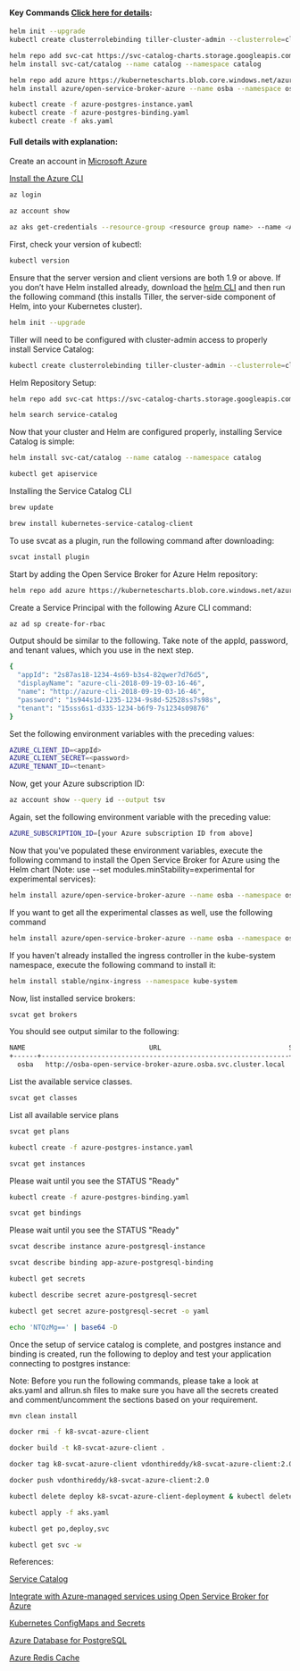 #### Key Commands [Click here for details](#full-details-with-explanation):
```sh
helm init --upgrade
kubectl create clusterrolebinding tiller-cluster-admin --clusterrole=cluster-admin --serviceaccount=kube-system:default

helm repo add svc-cat https://svc-catalog-charts.storage.googleapis.com
helm install svc-cat/catalog --name catalog --namespace catalog

helm repo add azure https://kubernetescharts.blob.core.windows.net/azure
helm install azure/open-service-broker-azure --name osba --namespace osba --set azure.subscriptionId=**_AZURE SUBSCRIPTION ID_** --set azure.tenantId=**_AZURE TENANT ID_** --set azure.clientId=**_AZURE CLIENT ID_** --set azure.clientSecret=**_AZURE CLIENT SECRET_** --set modules.minStability=experimental

kubectl create -f azure-postgres-instance.yaml
kubectl create -f azure-postgres-binding.yaml
kubectl create -f aks.yaml
```

#### Full details with explanation:
Create an account in [Microsoft Azure](https://azure.microsoft.com)

[Install the Azure CLI](https://docs.microsoft.com/en-us/cli/azure/install-azure-cli?view=azure-cli-latest)
```sh
az login
```
```sh
az account show
```
```sh
az aks get-credentials --resource-group <resource group name> --name <AKS cluster name>
```
First, check your version of kubectl:
```sh
kubectl version
```
Ensure that the server version and client versions are both 1.9 or above.
If you don’t have Helm installed already, download the [helm CLI](https://github.com/kubernetes/helminstall) and then run the following command (this installs Tiller, the server-side component of Helm, into your Kubernetes cluster).
```sh
helm init --upgrade
```
Tiller will need to be configured with cluster-admin access to properly install Service Catalog:
```sh
kubectl create clusterrolebinding tiller-cluster-admin --clusterrole=cluster-admin --serviceaccount=kube-system:default
```
Helm Repository Setup:
```sh
helm repo add svc-cat https://svc-catalog-charts.storage.googleapis.com
```
```sh
helm search service-catalog
```
Now that your cluster and Helm are configured properly, installing Service Catalog is simple:
```sh
helm install svc-cat/catalog --name catalog --namespace catalog
```
```sh
kubectl get apiservice
```

Installing the Service Catalog CLI
```sh
brew update
```
```sh
brew install kubernetes-service-catalog-client
```

To use svcat as a plugin, run the following command after downloading:
```sh
svcat install plugin
```

Start by adding the Open Service Broker for Azure Helm repository:
```sh
helm repo add azure https://kubernetescharts.blob.core.windows.net/azure
```

Create a Service Principal with the following Azure CLI command:
```sh
az ad sp create-for-rbac
```

Output should be similar to the following. Take note of the appId, password, and tenant values, which you use in the next step.
```sh
{
  "appId": "2s87as18-1234-4s69-b3s4-82qwer7d76d5",
  "displayName": "azure-cli-2018-09-19-03-16-46",
  "name": "http://azure-cli-2018-09-19-03-16-46",
  "password": "1s944s1d-1235-1234-9s8d-52528ss7s98s",
  "tenant": "15sss6s1-d335-1234-b6f9-7s1234s09876"
}
```

Set the following environment variables with the preceding values:
```sh
AZURE_CLIENT_ID=<appId>
AZURE_CLIENT_SECRET=<password>
AZURE_TENANT_ID=<tenant>
```

Now, get your Azure subscription ID:
```sh
az account show --query id --output tsv
```

Again, set the following environment variable with the preceding value:
```sh
AZURE_SUBSCRIPTION_ID=[your Azure subscription ID from above]
```

Now that you've populated these environment variables, execute the following command to install the Open Service Broker for Azure using the Helm chart (Note: use --set modules.minStability=experimental for experimental services):
```sh
helm install azure/open-service-broker-azure --name osba --namespace osba --set azure.subscriptionId=$AZURE_SUBSCRIPTION_ID --set azure.tenantId=$AZURE_TENANT_ID --set azure.clientId=$AZURE_CLIENT_ID --set azure.clientSecret=$AZURE_CLIENT_SECRET
```

If you want to get all the experimental classes as well, use the following command
```sh
helm install azure/open-service-broker-azure --name osba --namespace osba --set azure.subscriptionId=$AZURE_SUBSCRIPTION_ID --set azure.tenantId=$AZURE_TENANT_ID --set azure.clientId=$AZURE_CLIENT_ID --set azure.clientSecret=$AZURE_CLIENT_SECRET --set modules.minStability=experimental
```

If you haven't already installed the ingress controller in the kube-system namespace, execute the following command to install it:
```sh
helm install stable/nginx-ingress --namespace kube-system
```

Now, list installed service brokers:
```sh
svcat get brokers
```

You should see output similar to the following:
```sh
NAME                               URL                                STATUS
+------+--------------------------------------------------------------+--------+
  osba   http://osba-open-service-broker-azure.osba.svc.cluster.local   Ready
```

List the available service classes.
```sh
svcat get classes
```

List all available service plans
```sh
svcat get plans
```

```sh
kubectl create -f azure-postgres-instance.yaml
```

```sh
svcat get instances
```
Please wait until you see the STATUS "Ready"

```sh
kubectl create -f azure-postgres-binding.yaml
```

```sh
svcat get bindings
```
Please wait until you see the STATUS "Ready"

```sh
svcat describe instance azure-postgresql-instance
```

```sh
svcat describe binding app-azure-postgresql-binding
```

```sh
kubectl get secrets
```

```sh
kubectl describe secret azure-postgresql-secret
```

```sh
kubectl get secret azure-postgresql-secret -o yaml
```

```sh
echo 'NTQzMg==' | base64 -D
```
Once the setup of service catalog is complete, and postgres instance and binding is created, run the following to deploy and test your application connecting to postgres instance:

Note: Before you run the following commands, please take a look at aks.yaml and allrun.sh files to make sure you have all the secrets created and comment/uncomment the sections based on your requirement.

```sh
mvn clean install
```

```sh
docker rmi -f k8-svcat-azure-client
```
```sh
docker build -t k8-svcat-azure-client .
```
```sh
docker tag k8-svcat-azure-client vdonthireddy/k8-svcat-azure-client:2.0
```
```sh
docker push vdonthireddy/k8-svcat-azure-client:2.0
```

```sh
kubectl delete deploy k8-svcat-azure-client-deployment & kubectl delete service k8-svcat-azure-client-service
```
```sh
kubectl apply -f aks.yaml
```

```sh
kubectl get po,deploy,svc
```
```sh
kubectl get svc -w
```

References:

[Service Catalog](https://kubernetes.io/docs/concepts/extend-kubernetes/service-catalog/)

[Integrate with Azure-managed services using Open Service Broker for Azure](https://docs.microsoft.com/en-us/azure/aks/integrate-azure)

[Kubernetes ConfigMaps and Secrets](https://medium.com/google-cloud/kubernetes-configmaps-and-secrets-68d061f7ab5b)

[Azure Database for PostgreSQL](https://github.com/Azure/open-service-broker-azure/blob/master/docs/modules/postgresql.md)

[Azure Redis Cache](https://github.com/Azure/open-service-broker-azure/blob/master/docs/modules/rediscache.md)
